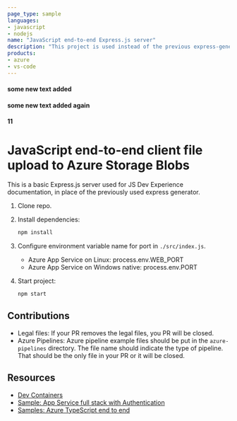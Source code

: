 ```yaml
---
page_type: sample
languages:
- javascript
- nodejs
name: "JavaScript end-to-end Express.js server"
description: "This project is used instead of the previous express-generator."
products:
- azure
- vs-code
---
```

#### some new text added
#### some new text added again
#### 11
# JavaScript end-to-end client file upload to Azure Storage Blobs

This is a basic Express.js server used for JS Dev Experience documentation, in place of the previously used express generator. 

1. Clone repo.

1. Install dependencies: 

    ```bash
    npm install
    ```

1. Configure environment variable name for port in `./src/index.js`.

    * Azure App Service on Linux: process.env.WEB_PORT
    * Azure App Service on Windows native: process.env.PORT

1. Start project: 

    ```bash
    npm start
    ```

## Contributions

* Legal files: If your PR removes the legal files, you PR will be closed. 
* Azure Pipelines: Azure pipeline example files should be put in the `azure-pipelines` directory. The file name should indicate the type of pipeline. That should be the only file in your PR or it will be closed. 


## Resources 

* [Dev Containers](docs/devcontainer.md)
* [Sample: App Service full stack with Authentication](https://github.com/azure-samples/js-e2e-web-app-easy-auth-app-to-app)
* [Samples: Azure TypeScript end to end](https://github.com/azure-samples/azure-typescript-e2e-apps)